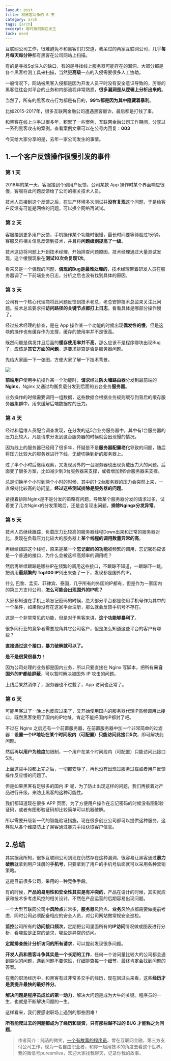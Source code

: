 ```yaml
---
layout: post
title: 和黑客斗争的 6 天
category: arch
tags: [arch]
excerpt: 每时每刻都在发生
lock: need
---
```



互联网公司工作，很难避免不和黑客们打交道，我呆过的两家互联网公司，几乎**每月每天每分钟**都有黑客在公司网站上扫描。

有的是寻找Sql注入的缺口，有的是寻找线上服务器可能存在的漏洞，大部分都是各个黑客检测工具来扫描，当然更**高级**一点的入侵需要很多人工协助。

一般情况下，网站被黑客入侵都是因为开发人员平时没有安全意识导致的，厉害的黑客往往会对平台的业务和内部流程非常熟悉，**很多漏洞是从逻辑上分析出来的**。

当然了，所有的黑客攻击行为都是有目的，**99%都是因为其中隐藏着暴利**。

比如2015-2017年，很多互联网金融公司遭遇黑客敲诈，最后都是打钱了事。

和黑客在线上斗争过很多年，积累了一些案例，互联网金融公司工作期间，分享过一系列黑客攻击的案例，查看案例文章可以在公号内回复：**003**

今天给大家分享的是，去年一家公司发生的事情。


## 1.一个客户反馈操作很慢引发的事件


### 第 1 天

2018年的某一天，客服接到个别用户反馈，公司某款 App 操作时某个界面响应很慢，客服将此问题反馈给了公司的相关技术人员。

技术人员接到这个反馈之后，在生产环境多次测试并**没有复现**这个问题，于是给客户反馈有可能是网络的问题，可以换个网络再试试。

### 第 2 天

客服接到更多用户反馈，手机操作某个功能时很慢，最长时间要等待超过1分钟。客服又将相关信息反馈到技术，并且将**问题级别提高了一级**。

技术这边将问题上升到技术经理，开始排查问题原因，技术经理通过大量测试发现，这个缓慢现象在**测试10次会复现1次**。

看来又是一个偶现的问题，**偶现的Bug是最难处理的**，技术经理带着研发人员在服务器调了一下前端业务日志，分析之后也没有找到具体的原因。

### 第 3 天

公司有一个核心代理商将此问题反馈到技术老总，老总安排技术总监来关注此问题。技术总监要求把**访问路径的关键节点都打上日志**，看看具体是哪部分操作慢了。

经过技术经理的排查，是在 App 操作某一个功能的时候出现**偶发性的慢**，但是这块的操作也有缓存作为支撑，缓存的使用率并不是很高。

既然问题是偶发并且后面的**缓存使用率并不高**，那么应该不是程序哪块出现Bug了，应该是**其它方面的问题**，遂要求排查是否是服务器问题。

先给大家画一下一张图，方便大家了解一下技术背景。

![](http://favorites.ren/assets/images/2020/it/heike01.png)

**前端用户**使用手机操作某一个功能时，**请求**经过**防火墙路由器**分发到最前端的**Nginx**，Nginx 又通过均衡负载分发到后面的五台业务**服务器**。

业务操作的时候需要调用一组数据，这些数据会根据业务规则缓存到背后的缓存服务器集群中，用来缓解后端数据库的压力。

### 第 4 天

经过和运维人员配合调查发现，在分发的这5台业务服务器中，其中有1台服务器的压力比较大，凡是请求分发到这台服务器的时候就会出现慢的情况。

因为线上的服务器已经用了很多年，怀疑是不是**服务器配置老化**导致的问题，随后将压力比较大的服务器进行下线，无缝切换到新的服务器上。

过了半个小时后继续观察，又发现另外的一台服务器也出现负载压力大的问题。后面变了很多方案，比如减少到3台服务器来支撑，或者增加到9台服务器来支撑。

总是切换半个小时到两个小时的时候，其中的1-2台服务器的压力会突然上来，一直保持比较高的访问量，**经过这些测试排除是服务器的问题**。

紧接着排除Nginx是不是分发的策略有问题，导致某个服务器分发的请求过多，试着变了几次Nginx的分发策略后，还是会复现出问题，**排除Ngingx分发异常**。

### 第 5 天

技术人员继续跟踪，负载压力比较高的服务器线程Down出来和正常的服务器对比，发现在负载压力比较大的服务器上**某个线程的调用数量异常的高**。

再继续跟踪这个线程，原来是某一个**忘记密码的功能**被频繁的调用，忘记密码应该是一个普通的接口，为什么会被这样高频率的调用呢？

然后再继续跟踪是哪些IP在频繁的调用这些接口，不跟踪不知道，一跟踪吓一跳，把调用**最频繁的 Top100 IP**列出来查了一下，发现都是国外的IP。

什么 巴黎、孟买、菲律宾、泰国，几乎所有的外国的IP都有，但是作为一家国内的第三方支付公司，**怎么可能会出现国外的IP呢？**

大家都知道在手机上填忘记密码的时候，绝大部分平台都是使用手机号作为其中的一个条件，如果你没有在这家平台注册，那么就会反馈手机号不存在。

这是一个非常常见的功能，但是对于黑客来讲，**这个功能够暴利了**。

很多同行业的竞争者需要挖角其它公司客户，但是怎么知道这些平台的客户有哪些？

**直接通过这个接口，暴力破解就可以了。**

**是不是很黄很暴力！**

因为公司处理的业务都是国内业务，所以只要直接在 Nginx 写脚本，把所有**来自国外的IP都给屏蔽**，可以暂时解决被国外 IP 攻击的问题。

上线后果然消停了，服务器也不过载了，App 访问也正常了。

### 第 6 天

可能黑客过了一晚上也反应过来了，又开始使用国内的服务器代理IP高频调用此接口，既然黑客使用了国内的IP地址，肯定不能把国内IP都封了吧。

不过在 Nginx 之后还有一个前置服务器，在前置服务器中加一个非常简单的过滤器：**设置一个IP地址在某个时间段内（可配置）只能访问此接口5次**，即可解决此问题。

然后再**以用户为维度**加限制，一个用户在某个时间段内（可配置）只能访问此接口5次。

上面这些手段都上完之后，一切都安静了，再也没有出现过服务过载或者用户反馈操作反应慢的问题了。

但是如果黑客有足够多的国内 IP 呢，为了防止出现这样的问题，我们再接着对产品进行升级，来防止黑客的这种可能性。

我们都知道现在很多 APP 页面，为了方便用户操作在忘记密码的时候没有图形验证码，或者有图形验证码却比较简单可以机器破解。

所以需要升级新一代的智能验证措施，现在很多创业公司都可以提供这种服务，这样就从各个维度防止了黑客通过暴力手段获取客户信息。


## 2.总结


其实据我所知，很多互联网公司到现在仍然存在这种漏洞，很容易让黑客通过**暴力破解**就拿到用户注册的**手机号**，只要拿到了用户的手机号后面就可以采用各种营销策略。

这是目前很多公司，采用的一种竞争手段。

有的时候，**产品的易用性和安全性其实是有冲突的**，产品在设计的时候，其实就应该和技术多考虑风控的相关设计，不然在产品运营的后期容易出现问题。

一个大型互联网公司中**风险点**非常多，**服务器**风险点、**业务**风险点都需要做提前考虑，同时公司必须配备相应的安全人员，对公司网站做常规安全巡检。

**监控**公司所有的**访问接口频次**，定期把公司里面所有的**IP访问**情况做成图表进行分析，看哪些是正常的请求，哪些是异常的访问。

**定期排查统计分析访问的所有请求**，可以提前发现很多问题。

**开发人员和黑客斗争其实是一个长期的工作**，任何一个访问量比较大的公司都会遇到类似的问题，遇到问题不要惊慌，仔细排查每一个细节，最终肯定会找到问题的答案。

在我的职场经历中，和黑客有过非常多交手的经历，现在回过头来看，这些**经历才是我提升最快的最好养分**。

**解决问题是程序员成长的第一动力**，解决大问题是成为大牛的关键。程序员的一生，也就是不断解决问题的一生。

这样看来，我们要感谢职场上遇到的那些困难！

**所有能爬过去的问题都成为了经历和谈资，只有那些越不过的 BUG 才能称之为问题**。


>作者简介：纯洁的微笑，[一个有故事的程序员](http://www.ityouknow.com/life/2020/03/02/beijing-10year.html)。曾在互联网金融，第三方支付公司工作，现为一名自由职业者，和你一起用技术的角度去看这个世界。我的微信号puresmilea，欢迎大家找我聊天，记录你我的故事。

